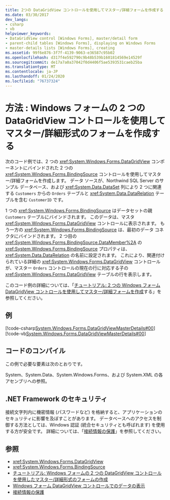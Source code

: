 ```yaml
---
title: 2つの DataGridView コントロールを使用してマスター/詳細フォームを作成する
ms.date: 03/30/2017
dev_langs:
- csharp
- vb
helpviewer_keywords:
- DataGridView control [Windows Forms], master/detail form
- parent-child tables [Windows Forms], displaying on Windows Forms
- master-details lists [Windows Forms], creating
ms.assetid: 99f6e876-3f7f-4139-9063-e36587c95b02
ms.openlocfilehash: d317f4e592790c9b48b539b1601814569e14529f
ms.sourcegitcommit: de17a7a0a37042f0d4406f5ae5393531caeb25ba
ms.translationtype: MT
ms.contentlocale: ja-JP
ms.lasthandoff: 01/24/2020
ms.locfileid: "76737324"
---
```

# <a name="how-to-create-a-masterdetail-form-using-two-windows-forms-datagridview-controls"></a>方法 : Windows フォームの 2 つの DataGridView コントロールを使用してマスター/詳細形式のフォームを作成する
次のコード例では、2 つの <xref:System.Windows.Forms.DataGridView> コンポーネントにバインドされた 2 つの <xref:System.Windows.Forms.BindingSource> コントロールを使用してマスター/詳細フォームを作成します。 データ ソースが、Northwind SQL Server のサンプル データベース、および <xref:System.Data.DataSet> 列により 2 つに関連する `Customers` からの `Orders` テーブルと <xref:System.Data.DataRelation> テーブルを含む `CustomerID` です。  
  
 1 つの <xref:System.Windows.Forms.BindingSource> はデータセットの親 `Customers` テーブルにバインドされます。 このデータは、マスタ <xref:System.Windows.Forms.DataGridView> コントロールに表示されます。 もう一方の <xref:System.Windows.Forms.BindingSource> は、最初のデータ コネクタにバインドされます。 2 つ目の <xref:System.Windows.Forms.BindingSource.DataMember%2A> の <xref:System.Windows.Forms.BindingSource> プロパティは、<xref:System.Data.DataRelation> の名前に設定されます。 これにより、関連付けられている詳細の <xref:System.Windows.Forms.DataGridView> コントロールが、マスター `Orders` コントロールの現在の行に対応する子の <xref:System.Windows.Forms.DataGridView> テーブルの行を表示します。  
  
 このコード例の詳細については、「[チュートリアル: 2 つの Windows フォーム DataGridView コントロールを使用してマスター/詳細フォームを作成](creating-a-master-detail-form-using-two-datagridviews.md)する」を参照してください。  
  
## <a name="example"></a>例  
 [!code-csharp[System.Windows.Forms.DataGridViewMasterDetails#00](~/samples/snippets/csharp/VS_Snippets_Winforms/System.Windows.Forms.DataGridViewMasterDetails/CS/masterdetails.cs#00)]
 [!code-vb[System.Windows.Forms.DataGridViewMasterDetails#00](~/samples/snippets/visualbasic/VS_Snippets_Winforms/System.Windows.Forms.DataGridViewMasterDetails/VB/masterdetails.vb#00)]  
  
## <a name="compiling-the-code"></a>コードのコンパイル  
 この例で必要な要素は次のとおりです。  
  
 System、System.Data、System.Windows.Forms、および System.XML の各アセンブリへの参照。  
  
## <a name="net-framework-security"></a>.NET Framework のセキュリティ  
 接続文字列内に機密情報 (パスワードなど) を格納すると、アプリケーションのセキュリティに影響を及ぼすことがあります。 データベースへのアクセスを制御する方法としては、Windows 認証 (統合セキュリティとも呼ばれます) を使用する方が安全です。 詳細については、「[接続情報の保護](../../data/adonet/protecting-connection-information.md)」を参照してください。  
  
## <a name="see-also"></a>参照

- <xref:System.Windows.Forms.DataGridView>
- <xref:System.Windows.Forms.BindingSource>
- [チュートリアル: Windows フォームの 2 つの DataGridView コントロールを使用したマスター/詳細形式のフォームの作成](creating-a-master-detail-form-using-two-datagridviews.md)
- [Windows フォーム DataGridView コントロールでのデータの表示](displaying-data-in-the-windows-forms-datagridview-control.md)
- [接続情報の保護](../../data/adonet/protecting-connection-information.md)

